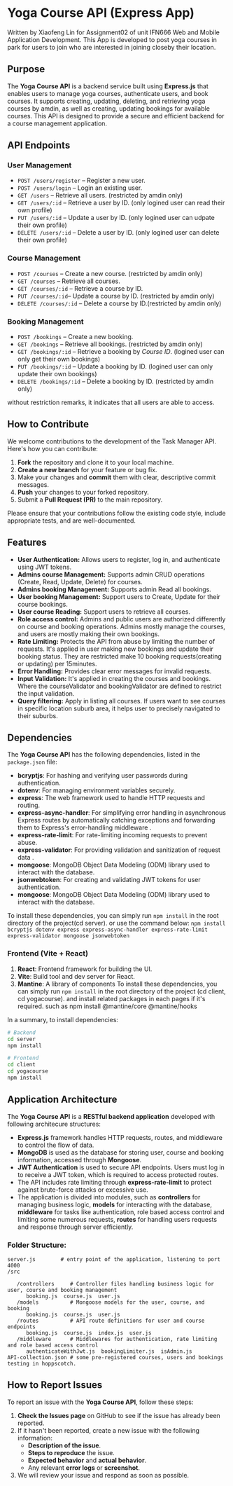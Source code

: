 # Yoga Course API (Express App)

Written by Xiaofeng Lin for Assignment02 of unit IFN666 Web and Mobile Application Development. This App is developed to post yoga courses in park for users to join who are interested in joining closeby their location. 

## Purpose

The **Yoga Course API** is a backend service built using **Express.js** that enables users to manage yoga courses, authenticate users, and book courses. It supports creating, updating, deleting, and retrieving yoga courses by amdin, as well as creating, updating bookings for available courses. This API is designed to provide a secure and efficient backend for a course management application.

## API Endpoints

### **User Management**
- `POST /users/register` – Register a new user.
- `POST /users/login` – Login an existing user.
- `GET /users` – Retrieve all users.                (restricted by amdin only)
- `GET /users/:id` – Retrieve a user by ID.         (only logined user can read their own profile)
- `PUT /users/:id` – Update a user by ID.           (only logined user can udpate their own profile)
- `DELETE /users/:id` – Delete a user by ID.        (only logined user can delete their own profile)

### **Course Management**
- `POST /courses` – Create a new course.            (restricted by amdin only)
- `GET /courses` – Retrieve all courses.            
- `GET /courses/:id` – Retrieve a course by ID.     
- `PUT /courses/:id`– Update a course by ID.        (restricted by amdin only)
- `DELETE /courses/:id` – Delete a course by ID.​    (restricted by amdin only)   

### **Booking Management**
- `POST /bookings` – Create a new booking.
- `GET /bookings` – Retrieve all bookings.                  (restricted by amdin only)
- `GET /bookings/:id` – Retrieve a booking by *Course ID*.  (logined user can only get their own bookings)
- `PUT /bookings/:id` – Update a booking by ID.             (logined user can only update their own bookings)
- `DELETE /bookings/:id` – Delete a booking by ID.          (restricted by amdin only)

without restriction remarks, it indicates that all users are able to access. 

## How to Contribute
We welcome contributions to the development of the Task Manager API. Here's how you can contribute:

1. **Fork** the repository and clone it to your local machine.
2. **Create a new branch** for your feature or bug fix.
3. Make your changes and **commit** them with clear, descriptive commit messages.
4. **Push** your changes to your forked repository.
5. Submit a **Pull Request (PR)** to the main repository.

Please ensure that your contributions follow the existing code style, include appropriate tests, and are well-documented.


## Features
- **User Authentication:** Allows users to register, log in, and authenticate using JWT tokens.
- **Admins course Management:** Supports admin CRUD operations (Create, Read, Update, Delete) for courses.
- **Admins booking Management:**  Supports admin Read all bookings.
- **User booking Management:** Support users to Create, Update for their course bookings.
- **User course Reading:** Support users to retrieve all courses. 
- **Role access control:** Admins and public users are authorized differently on course and booking operations. Admins mostly manage the courses, and users are mostly making their own bookings. 
- **Rate Limiting:** Protects the API from abuse by limiting the number of requests. It's applied in user making new bookings and update their booking status. They are restricted make 10 booking requests(creating or updating) per 15minutes. 
- **Error Handling:** Provides clear error messages for invalid requests.
- **Input Validation:** It's applied in creating the courses and bookings. Where the courseValidator and bookingValidator are defined to restrict the input validation. 
- **Query filtering:** Apply in listing all courses. If users want to see courses in specific location suburb area, it helps user to precisely navigated to their suburbs.   

## Dependencies

The **Yoga Course API** has the following dependencies, listed in the `package.json` file:

- **bcryptjs**: For hashing and verifying user passwords during authentication.
- **dotenv**: For managing environment variables securely.
- **express**: The web framework used to handle HTTP requests and routing.
- **express-async-handler**: For simplifying error handling in asynchronous Express routes by automatically catching exceptions and forwarding them to Express's error-handling middleware .
- **express-rate-limit**: For rate-limiting incoming requests to prevent abuse.
- **express-validator**: For providing validation and sanitization of request data .
- **mongoose**: MongoDB Object Data Modeling (ODM) library used to interact with the database.
- **jsonwebtoken**: For creating and validating JWT tokens for user authentication.
- **mongoose**: MongoDB Object Data Modeling (ODM) library used to interact with the database.

To install these dependencies, you can simply run `npm install` in the root directory of the project(cd server). or use the command below:
`npm install bcryptjs dotenv express express-async-handler express-rate-limit express-validator mongoose jsonwebtoken`

### **Frontend (Vite + React)**
1. **React**: Frontend framework for building the UI.
2. **Vite**: Build tool and dev server for React.
3. **Mantine**: A library of components
To install these dependencies, you can simply run `npm install` in the root directory of the project
(cd client, cd yogacourse).
and install related packages in each pages if it's required. such as npm install @mantine/core @mantine/hooks

In a summary, to install dependencies:
```bash
# Backend
cd server
npm install

# Frontend
cd client
cd yogacourse
npm install
```

## Application Architecture

The **Yoga Course API** is a **RESTful backend application** developed with following architecure structures:

- **Express.js** framework handles HTTP requests, routes, and middleware to control the flow of data.
- **MongoDB** is used as the database for storing user, course and booking information, accessed through **Mongoose**.
- **JWT Authentication** is used to secure API endpoints. Users must log in to receive a JWT token, which is required to access protected routes.
- The API includes rate limiting through **express-rate-limit** to protect against brute-force attacks or excessive use.
- The application is divided into modules, such as **controllers** for managing business logic, **models** for interacting with the database, **middleware** for tasks like authentication, role based access control and limiting some numerous requests, **routes** for handling users requests and response through server efficiently.

### Folder Structure:

```
server.js        # entry point of the application, listening to port 4000
/src 

   /controllers     # Controller files handling business logic for user, course and booking management
      booking.js  course.js  user.js
   /models          # Mongoose models for the user, course, and booking
      booking.js  course.js  user.js
   /routes          # API route definitions for user and course endpoints
      booking.js  course.js  index.js  user.js
   /middleware      # Middlewares for authentication, rate limiting and role based access control
      authenticateWithJwt.js  bookingLimiter.js  isAdmin.js
API-collection.json # some pre-registered courses, users and bookings testing in hoppscotch.

```

## How to Report Issues

To report an issue with the **Yoga Course API**, follow these steps:

1. **Check the Issues page** on GitHub to see if the issue has already been reported.
2. If it hasn't been reported, create a new issue with the following information:
   - **Description of the issue**.
   - **Steps to reproduce** the issue.
   - **Expected behavior** and **actual behavior**.
   - Any relevant **error logs** or **screenshot**.
3. We will review your issue and respond as soon as possible.

